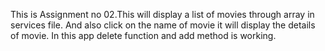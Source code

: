 This is Assignment no 02.This will display a list of movies through array in services file.
And also click on the name of movie it will display the details of movie.
In this app delete function and add method is working.